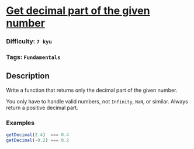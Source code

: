 # [Get decimal part of the given number](https://www.codewars.com/kata/586e4c61aa0428f04e000069)

### Difficulty: `7 kyu`

### Tags: `Fundamentals`

## Description

Write a function that returns only the decimal part of the given number.

You only have to handle valid numbers, not `Infinity`, `NaN`, or similar. Always return a positive decimal part.

### Examples

```js
getDecimal(2.4)  === 0.4
getDecimal(-0.2) === 0.2
```